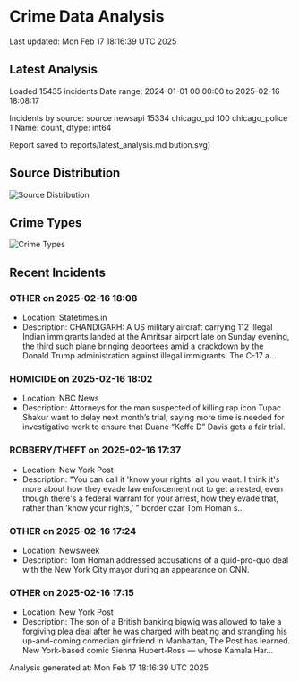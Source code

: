 # Crime Data Analysis
Last updated: Mon Feb 17 18:16:39 UTC 2025

## Latest Analysis

Loaded 15435 incidents
Date range: 2024-01-01 00:00:00 to 2025-02-16 18:08:17

Incidents by source:
source
newsapi           15334
chicago_pd          100
chicago_police        1
Name: count, dtype: int64

Report saved to reports/latest_analysis.md
bution.svg)

## Source Distribution
![Source Distribution](images/source_distribution.svg)

## Crime Types
![Crime Types](images/crime_types.svg)

## Recent Incidents

### OTHER on 2025-02-16 18:08
- Location: Statetimes.in
- Description: CHANDIGARH: A US military aircraft carrying 112 illegal Indian immigrants landed at the Amritsar airport late on Sunday evening, the third such plane bringing deportees amid a crackdown by the Donald Trump administration against illegal immigrants. The C-17 a…


### HOMICIDE on 2025-02-16 18:02
- Location: NBC News
- Description: Attorneys for the man suspected of killing rap icon Tupac Shakur want to delay next month’s trial, saying more time is needed for investigative work to ensure that Duane “Keffe D” Davis gets a fair trial.


### ROBBERY/THEFT on 2025-02-16 17:37
- Location: New York Post
- Description: "You can call it 'know your rights' all you want. I think it's more about how they evade law enforcement not to get arrested, even though there's a federal warrant for your arrest, how they evade that, rather than 'know your rights,' " border czar Tom Homan s…


### OTHER on 2025-02-16 17:24
- Location: Newsweek
- Description: Tom Homan addressed accusations of a quid-pro-quo deal with the New York City mayor during an appearance on CNN.


### OTHER on 2025-02-16 17:15
- Location: New York Post
- Description: The son of a British banking bigwig was allowed to take a forgiving plea deal after he was charged with beating and strangling his up-and-coming comedian girlfriend in Manhattan, The Post has learned. New York-based comic Sienna Hubert-Ross — whose Kamala Har…

Analysis generated at: Mon Feb 17 18:16:39 UTC 2025
